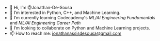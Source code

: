 - 👋 Hi, I’m @Jonathan-De-Sousa
- 👀 I’m interested in Python, C++, and Machine Learning.
- 🌱 I’m currently learning Codecademy's _ML/AI Engineering Fundamentals_ and _ML/AI Engineering Career Path_
- 💞️ I’m looking to collaborate on Python and Machine Learning projects.
- 📫 How to reach me: jonathanassisdesousa@gmail.com

<!---
Jonathan-De-Sousa/Jonathan-De-Sousa is a ✨ special ✨ repository because its `README.md` (this file) appears on your GitHub profile.
You can click the Preview link to take a look at your changes.
--->
